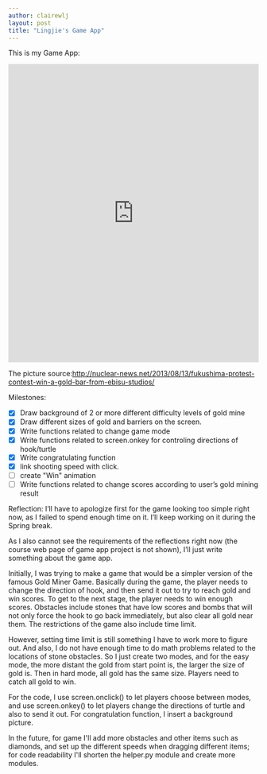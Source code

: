 ```yaml
---
author: clairewlj
layout: post
title: "Lingjie's Game App"
---
```


This is my Game App:
<iframe src="https://trinket.io/embed/python/622f893d28" width="100%" height="600" frameborder="0" marginwidth="0" marginheight="0" allowfullscreen></iframe>

The picture source:http://nuclear-news.net/2013/08/13/fukushima-protest-contest-win-a-gold-bar-from-ebisu-studios/

Milestones:

- [x] Draw background of 2 or more different difficulty levels of gold mine
- [x] Draw different sizes of gold and barriers on the screen.
- [x] Write functions related to change game mode
- [x] Write functions related to screen.onkey for controling directions of hook/turtle 
- [x] Write congratulating function
- [x] link shooting speed with click. 
- [ ] create "Win" animation
- [ ] Write functions related to change scores according to user’s gold mining result

Reflection:
I’ll have to apologize first for the game looking too simple right now, as I failed to spend enough time on it. I’ll keep working on it during the Spring break.

As I also cannot see the requirements of the reflections right now (the course web page of game app project is not shown), I’ll just write something about the game app.

Initially, I was trying to make a game that would be a simpler version of the famous Gold Miner Game. Basically during the game, the player needs to change the direction of hook, and then send it out to try to reach gold and win scores. To get to the next stage, the player needs to win enough scores. Obstacles include stones that have low scores and bombs that will not only force the hook to go back immediately, but also clear all gold near them. The restrictions of the game also include time limit.

However, setting time limit is still something I have to work more to figure out. And also, I do not have enough time to do math problems related to the locations of stone obstacles. So I just create two modes, and for the easy mode, the more distant the gold from start point is, the larger the size of gold is. Then in hard mode, all gold has the same size. Players need to catch all gold to win.

For the code, I use screen.onclick() to let players choose between modes, and use screen.onkey() to let players change the directions of turtle and also to send it out. For congratulation function, I insert a background picture.

In the future, for game I'll add more obstacles and other items such as diamonds, and set up the different speeds when dragging different items; for code readability I'll shorten the helper.py module and create more modules.
